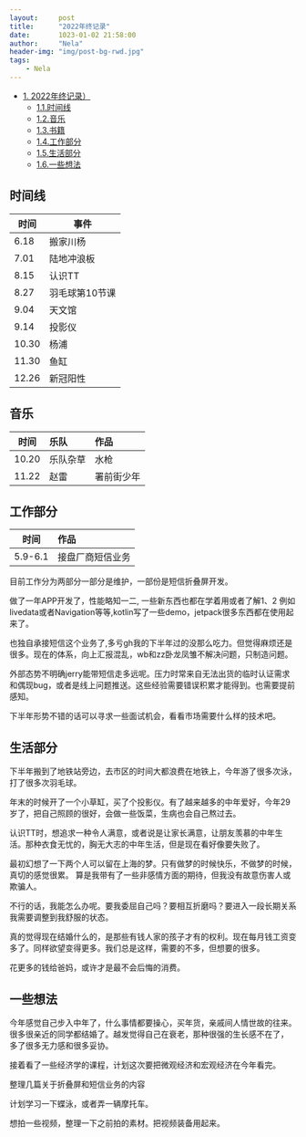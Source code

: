 ```yaml
---
layout:     post
title:      "2022年终记录"
date:       1023-01-02 21:58:00
author:     "Nela"
header-img: "img/post-bg-rwd.jpg"
tags:
    - Nela
---
```


<!-- TOC -->

- [1. 2022年终记录）](#1--2022年终记录)
    - [1.1.时间线](#时间线)
    - [1.2.音乐](#音乐)
    - [1.3.书籍](#书籍)
    - [1.4.工作部分](#工作部分)
    - [1.5.生活部分](#生活部分)
    - [1.6.一些想法](#一些想法)
 
<!-- /TOC -->


## 时间线
  
| 时间    | 事件       |
|-------|----------|
| 6.18  | 搬家川杨     |
| 7.01  | 陆地冲浪板    |
| 8.15  | 认识TT     |
| 8.27  | 羽毛球第10节课 |
| 9.04  | 天文馆      |
| 9.14  | 投影仪      |
| 10.30 | 杨浦       |
| 11.30 | 鱼缸       |
| 12.26 | 新冠阳性     |




## 音乐

|  时间   | 乐队   | 作品    |
|:-----:|:-----|:------|
| 10.20 | 乐队杂草 | 水枪    |
| 11.22 | 赵雷   | 署前街少年 |



## 工作部分


|    时间     | 作品                            |
|:---------:|:------------------------------|
|  5.9-6.1  | 接盘厂商短信业务                      |

目前工作分为两部分一部分是维护，一部份是短信折叠屏开发。

做了一年APP开发了，性能略知一二, 一些新东西也都在学着用或者了解1、2 例如livedata或者Navigation等等,kotlin写了一些demo，jetpack很多东西都在使用起来了。

也独自承接短信这个业务了,多亏gh我的下半年过的没那么吃力。但觉得麻烦还是很多。现在的体系，向上汇报混乱，wb和zz卧龙凤雏不解决问题，只制造问题。

外部态势不明确jerry能带短信走多远呢。压力时常来自无法出货的临时认证需求和偶现bug，或者是线上问题推送。这些经验需要错误积累才能得到。也需要提前感知。

下半年形势不错的话可以寻求一些面试机会，看看市场需要什么样的技术吧。

## 生活部分

下半年搬到了地铁站旁边，去市区的时间大都浪费在地铁上，今年游了很多次泳，打了很多次羽毛球。

年末的时候开了一个小草缸，买了个投影仪。有了越来越多的中年爱好，今年29岁了，把自己照顾的很好，会做一些饭菜，生病也会自己熬过去。

认识TT时，想追求一种令人满意，或者说是让家长满意，让朋友羡慕的中年生活。那种衣食无忧的，胸无大志的中年生活，但是现在看好像要失败了。

最初幻想了一下两个人可以留在上海的梦。只有做梦的时候快乐，不做梦的时候，真切的感觉很累。 算是我带有了一些非感情方面的期待，但我没有故意伤害人或欺骗人。

不行的话，我能怎么办呢。要我委屈自己吗？要相互折磨吗？要进入一段长期关系我需要调整到我舒服的状态。

真的觉得现在结婚什么的，是那些有钱人家的孩子才有的权利。现在每月钱工资变多了。同样欲望变得更多。我们总是这样，需要的不多，但想要的很多。

花更多的钱给爸妈，或许才是最不会后悔的消费。

## 一些想法

今年感觉自己步入中年了，什么事情都要操心，买年货，亲戚间人情世故的往来。很多很亲近的同学都结婚了。越发觉得自己在衰老，那种很强的生长感不在了， 多了很多无力感和很多妥协。

接着看了一些经济学的课程，计划这次要把微观经济和宏观经济在今年看完。

整理几篇关于折叠屏和短信业务的内容

计划学习一下蝶泳，或者弄一辆摩托车。

想拍一些视频，整理一下之前拍的素材。把视频装备用起来。


